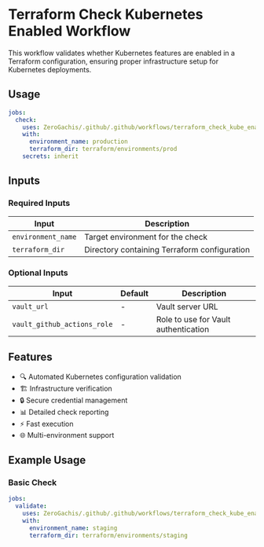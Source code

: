 # Terraform Check Kubernetes Enabled Workflow

This workflow validates whether Kubernetes features are enabled in a Terraform configuration, ensuring proper infrastructure setup for Kubernetes deployments.

## Usage

```yaml
jobs:
  check:
    uses: ZeroGachis/.github/.github/workflows/terraform_check_kube_enabled.yml@v4
    with:
      environment_name: production
      terraform_dir: terraform/environments/prod
    secrets: inherit
```

## Inputs

### Required Inputs

| Input              | Description                                  |
| ------------------ | -------------------------------------------- |
| `environment_name` | Target environment for the check             |
| `terraform_dir`    | Directory containing Terraform configuration |

### Optional Inputs

| Input                       | Default | Description                          |
| --------------------------- | ------- | ------------------------------------ |
| `vault_url`                 | -       | Vault server URL                     |
| `vault_github_actions_role` | -       | Role to use for Vault authentication |

## Features

- 🔍 Automated Kubernetes configuration validation
- 🏗️ Infrastructure verification
- 🔒 Secure credential management
- 📊 Detailed check reporting
- ⚡ Fast execution
- 🌐 Multi-environment support

## Example Usage

### Basic Check

```yaml
jobs:
  validate:
    uses: ZeroGachis/.github/.github/workflows/terraform_check_kube_enabled.yml@v4
    with:
      environment_name: staging
      terraform_dir: terraform/environments/staging
```
